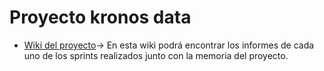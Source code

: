 # Proyecto kronos data


  - [Wiki del proyecto](https://github.com/oscargomeztoledano/Proyecto_Kronos_Data/wiki)-> En esta wiki podrá encontrar los informes de cada uno de los sprints realizados junto con la memoria del proyecto.
  
     
